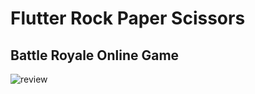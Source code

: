 # Flutter Rock Paper Scissors
## Battle Royale Online Game

![review](https://onuryasar.online/images/works/rpsonline.png)
